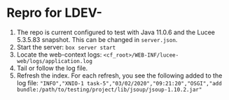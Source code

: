 # Repro for LDEV-

1. The repo is current configured to test with Java 11.0.6 and the Lucee 5.3.5.83 snapshot. This can be changed in `server.json`.
2. Start the server: `box server start`
3. Locate the web-context logs: `<cf_root>/WEB-INF/lucee-web/logs/application.log`
4. Tail or follow the log file.
5. Refresh the index. For each refresh, you see the following added to the log file: `"INFO","XNIO-1 task-5","03/02/2020","09:21:20","OSGI","add bundle:/path/to/testing/project/lib/jsoup/jsoup-1.10.2.jar"`